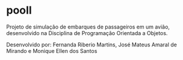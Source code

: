 # pooII

Projeto de simulação de embarques de passageiros em um avião, desenvolvido na Disciplina de Programação Orientada a Objetos.

Desenvolvido por: Fernanda Riberio Martins, 
                  José Mateus Amaral de Mirando e 
                  Monique Ellen dos Santos
